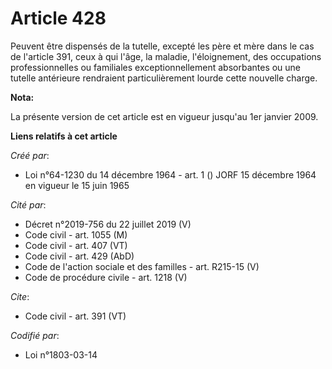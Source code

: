 # Article 428

Peuvent être dispensés de la tutelle, excepté les père et mère dans le cas de l'article 391, ceux à qui l'âge, la maladie,
l'éloignement, des occupations professionnelles ou familiales exceptionnellement absorbantes ou une tutelle antérieure
rendraient particulièrement lourde cette nouvelle charge.

**Nota:**

La présente version de cet article est en vigueur jusqu'au 1er janvier 2009.

**Liens relatifs à cet article**

_Créé par_:

  - Loi n°64-1230 du 14 décembre 1964 - art. 1 () JORF 15 décembre 1964 en vigueur le 15 juin 1965

_Cité par_:

  - Décret n°2019-756 du 22 juillet 2019 (V)
  - Code civil - art. 1055 (M)
  - Code civil - art. 407 (VT)
  - Code civil - art. 429 (AbD)
  - Code de l'action sociale et des familles - art. R215-15 (V)
  - Code de procédure civile - art. 1218 (V)

_Cite_:

  - Code civil - art. 391 (VT)

_Codifié par_:

  - Loi n°1803-03-14
